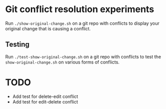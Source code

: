 # Git conflict resolution experiments

Run `./show-original-change.sh` on a git repo with conflicts to display your
original change that is causing a conflict.

## Testing

Run `./test-show-original-change.sh` on a git repo with conflicts to test the
`show-original-change.sh` on various forms of conflicts.

# TODO
* Add test for delete-edit conflict
* Add test for edit-delete conflict
